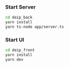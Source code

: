 ### Start Server

```sh
cd deip_back
yarn install
yarn ts-node app/server.ts
```

### Start UI

```sh
cd deip_front
yarn install
yarn dev
```
